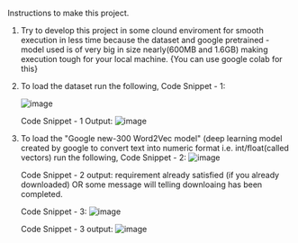 Instructions to make this project.
1. Try to develop this project in some clound enviroment for smooth execution in less time because the dataset and google pretrained - model used is of very big in size nearly(600MB and 1.6GB) making execution tough for your local machine. {You can use google colab for this}
   
2. To load the dataset run the following,
     Code Snippet - 1:

   ![image](https://github.com/user-attachments/assets/cb26f50d-5612-41cb-8e5f-7050f2f99aba)

   Code Snippet - 1 Output:
         ![image](https://github.com/user-attachments/assets/5be1c28e-d0e6-4b71-91b3-84e909d2d9e4)

4. To load the "Google new-300 Word2Vec model" (deep learning model created by google to convert text into numeric format i.e. int/float(called vectors) run the following,
     Code Snippet - 2:
         ![image](https://github.com/user-attachments/assets/2fd47cb4-a004-491e-908b-023dbbcfa05f)

     Code Snippet - 2 output:
           requirement already satisfied (if you already downloaded)
                      OR
           some message will telling downloaing has been completed.

     Code Snippet - 3:
         ![image](https://github.com/user-attachments/assets/b342d97f-78bb-454d-856e-04d696f9e284)

      Code Snippet - 3 output:
         ![image](https://github.com/user-attachments/assets/35c44a2d-b4ca-4648-864a-c9b39522c3ed)

         

